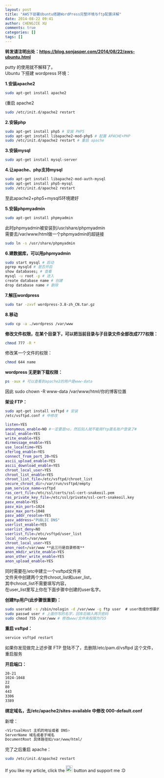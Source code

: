 ```yaml
---
layout: post
title: "AWS下部署Ubuntu搭建WordPress完整环境与ftp配置详解"
date: 2014-08-22 09:41
author: CHENGJIE XU
comments: true
categories: []
tags: []
---
```


**转发请注明出处：<a title="https://blog.sonjasper.com/2014/08/22/aws-ubuntu.html" href="https://blog.sonjasper.com/2014/08/22/aws-ubuntu.html" target="_blank"><span style="color: #666666;">https://blog.sonjasper.com/2014/08/22/aws-ubuntu.html</span></a>**

putty 的使用就不解释了。  
Ubuntu 下搭建 wordpress 环境：

**1.安装apache2**

```bash
sudo apt-get install apache2
```

(重启 apache2

```bash
sudo /etc/init.d/apache2 restart
```

**2.安装php**

```bash
sudo apt-get install php5 # 安装 PHP5
sudo apt-get install libapache2-mod-php5 # 配置 APACHE+PHP
sudo /etc/init.d/apache2 restart # 重启 apache
```

**3.安装mysql**

```bash
sudo apt-get install mysql-server
```

**4.让apache、php支持mysql**

```bash
sudo apt-get install libapache2-mod-auth-mysql
sudo apt-get install php5-mysql
sudo /etc/init.d/apache2 restart
```

至此apache2+php5+mysql5环境建好

**5.安装phpmyadmin**

```bash
sudo apt-get install phpmyadmin
```

此时phpmyadmin被安装到/usr/share/phpmyadmin  
需要去/var/www/html做一个phpmyadmin的超链接

```bash
sudo ln -s /usr/share/phpmyadmin
```

**6.建数据库，可以用phpmyadmin**

```bash
sudo start mysql # 启动
pgrep mysqld # 是否开启 
show databases; # 查看 
mysql -u root -p # 进入 
create database name # 创建 
drop database name # 删除 
```

**7.解压wordpress**

```bash
sudo tar -zxvf wordpress-3.8-zh_CN.tar.gz
```

**8.移动**

```bash
sudo cp -a ./wordpress /var/www
```

**修改文件权限，在某个目录下，可以把当前目录与子目录文件全部改成777权限：**

```bash
chmod 777 -R *
```

修改某一个文件的权限：

```bash
chmod 644 name
```

**wordpress 无更新下载权限：**

```bash
ps -aux # 可以查看到apache2的用户是www-data
```

因此 sudo chown -R www-data /var/www/html/你的博客位置

**架设 FTP：**

```bash
sudo apt-get install vsftpd # 安装 
/etc/vsftpd.conf # 中修改
```

```bash
listen=YES
anonymous_enable=NO #一定要是no，然后别人就不能用ftp匿名账户登录了#
lacal_enable=YES
write_enable=YES
dirmessage_enable=YES
use_localtime=YES
xferlog_enable=YES
connect_from_port_20=YES
ascii_upload_enable=YES
ascii_download_enable=YES
chroot_local_user=YES
chroot_list_enable=YES
chroot_list_file=/etc/vsftpd/chroot_list
secure_chroot_dir=/var/run/vsftpd/empty
pam_service_name=vsftpd
ras_cert_file=/etc/ssl/certs/ssl-cert-snakeoil.pem
ras_private_key_file=/etc/ssl/private/ssl-cert-snakeoil.key
pasv_enable=YES
pasv_min_port=1024
pasv_max_port=1048
pasv_addr_resolve=YES
pasv_address="PUBLIC DNS"
userlist_enable=YES
userlist_deny=NO
userlist_file=/etc/vsftpd/user_list
local_root=/var/www
chroot_local_user=YES
anon_root=/var/www **此三行是目录修改**
anon_mkdir_write_enable=YES
anon_other_write_enable=YES
anon_upload_enable=YES
```

同时需要在/etc中建立一个vsftpd文件夹  
文件夹中创建两个文件chroot_list和user_list，  
其中chroot_list不需要填写内容，  
在user_list里写上你在下面步骤中创建的user名字。

**创建ftp用户(此步骤很重要)：**

```bash
sudo useradd -s /sbin/nologin -d /var/www -g ftp user  # user改成你想要的名字
sudo passwd user # 上面你写的名字，回车后输入两次密码
sudo chmod 755 /var/www # 修改www/文件夹权限为755
```

**重启 vsftpd：**

```bash
service vsftpd restart
```

如果你发现做完上述步骤 FTP 登陆不了，去删除/etc/pam.d/vsftpd 这个文件，重启服务

**开启端口：**

```bash
20-21
1024-1048
22
80
443
3306
3389
```

**绑定域名，去/etc/apache2/sites-available 中修改 000-default.conf**

新增：

```bash
<VirtualHost 主机的地址或者 DNS>
ServerName 域名或者子域名
DocumentRoot 具体路径如/var/www/html/
```

完了之后重启 apache： 

```bash  
sudo /etc/init.d/apache2 restart
```

If you like my article, click the <a href="https://www.paypal.com/cgi-bin/webscr?cmd=_s-xclick&hosted_button_id=ZK2HJKF2RFMWA" target="_blank"><img src="https://img.shields.io/badge/Donate-PayPal-blue.svg" height="22" /></a> button and support me :D
